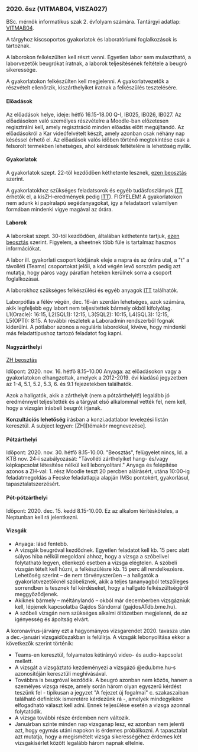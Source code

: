### 2020. ősz (VITMAB04, VISZA027)

BSc. mérnök informatikus szak 2. évfolyam számára. Tantárgyi adatlap: [VITMAB04](https://portal.vik.bme.hu/kepzes/targyak/VITMAB04/).

A tárgyhoz kiscsoportos gyakorlatok és laboratóriumi foglalkozások is tartoznak.

A laborokon felkészülten kell részt venni. Egyetlen labor sem mulasztható, a laborvezetők beugrókat íratnak, a laborok teljesítésének feltétele a beugró sikeressége.

A gyakorlatokon felkészülten kell megjelenni. A gyakorlatvezetők a részvételt ellenőrzik, kiszárthelyiket íratnak a felkészülés tesztelésére.

#### Előadások

 Az előadások helye, ideje: hétfő 16.15-18.00 Q-I, IB025, IB026, IB027. Az előadásokon való személyes részvételre a Moodle-ban előzetesen regisztrálni kell, amely regisztráció minden előadás előtt megújítandó. Az előadásokról a Kar videófelvételt készít, amely azonban csak néhány nap késéssel érhető el. Az előadások valós időben történő megtekintése csak a felsorolt termekben lehetséges, ahol kérdések feltételére is lehetőség nyílik.
 
#### Gyakorlatok
 
 A gyakorlatok szept. 22-től kezdődően kéthetente lesznek, [ezen beosztás](https://db.bme.hu/~gajdos/Gyakbeosztas20.xlsx) szerint. 
 
 A gyakorlatokhoz szükséges feladatsorok és egyéb tudásfoszlányok [ITT](gyakorlat) érhetők el, a kisZH-eredmények pedig [ITT](eredmenyek)). FIGYELEM! A gyakorlatokon nem adunk ki papíralapú segédanyagokat, így a feladatsort valamilyen formában mindenki vigye magával az órára.

#### Laborok
 A laborokat szept. 30-tól kezdődően, általában kéthetente tartjuk, [ezen beosztás](https://db.bme.hu/~gajdos/DBLab2020osz.xlsx) szerint. Figyelem, a sheetnek több füle is tartalmaz hasznos információkat.
  
 A labor ill. gyakorlati csoport kódjának eleje a napra és az órára utal, a "t" a távolléti (Teams) csoportokat jelöli, a kód végén levő sorszám pedig azt mutatja, hogy páros vagy páratlan heteken kerülnek sorra a csoport foglalkozásai.
 
 A laborokhoz szükséges felkészülési és egyéb anyagok [ITT](labor) találhatók.
 
 Laborpótlás a félév végén, dec. 16-án szerdán lehetséges, azok számára, akik legfeljebb egy labort nem teljesítettek bármely okból kifolyólag. L1(Oracle): 16:15, L2(SQL1): 12:15, L3(SQL2): 10:15, L4(SQL3): 12:15, L5(OPTI): 8:15. A további részletek a Laboradmin rendszerből fognak kiderülni. A pótlabor azonos a reguláris laborokkal, kivéve, hogy mindenki más feladattípushoz tartozó feladatot fog kapni.
 

#### Nagyzárthelyi

[ZH beosztás](https://db.bme.hu/~gajdos/ZH_Teams.xlsx)

Időpont: 2020. nov. 16. hétfő 8.15–10.00 Anyaga: az előadásokon vagy a gyakorlatokon elhangzottak, amelyek a 2012-2019. évi kiadású jegyzetben az 1-4, 5.1, 5.2, 5.3, 6. és 9.1 fejezetekben találhatók.

Azok a hallgatók, akik a zárthelyit (nem a pótzárthelyit!) legalább jó eredménnyel teljesítették és a tárgyat első alkalommal vették fel, nem kell, hogy a vizsgán írásbeli beugrót írjanak.

**Konzultációs lehetőség** írásban a konzi.adatlabor levelezési listán keresztül. A subject legyen: [ZH][témakör megnevezése].


#### Pótzárthelyi

Időpont: 2020. nov. 30. hétfő 8.15-10.00. "Beosztás", felügyelet nincs, ld. a KTB nov. 24-i szabályozását: "Távolléti zárthelyiket hang- és/vagy képkapcsolat létesítése nélkül kell lebonyolítani."  Anyaga és felépítése azonos a ZH-val: 1. rész Moodle teszt 20 percben aláírásért, utána 10:00-ig feladatmegoldás a Fecske feladatlapja alapján IMSc pontokért, gyakorlásul, tapasztalatszerzésért.

#### Pót-pótzárthelyi

Időpont: 2020. dec. 15. kedd 8.15-10.00. Ez az alkalom térítésköteles, a Neptunban kell rá jelentkezni.


#### Vizsgák

 - Anyaga: lásd fentebb.
 - A vizsgák beugróval kezdődnek. Egyetlen feladatot kell kb. 15 perc alatt súlyos hiba nélkül megoldani ahhoz, hogy a vizsga a szóbelivel folytatható legyen, ellenkező esetben a vizsga elégtelen. A szóbeli vizsgán tételt kell húzni, a felkészülésre kb. 15 perc áll rendelkezésre. Lehetőség szerint – de nem törvényszerűen – a hallgatók a gyakorlatvezetőiknél szóbeliznek, akik a teljes tananyagból tetszőleges sorrendben is tesznek fel kérdéseket, hogy a hallgató felkészültségéről meggyőződjenek.
 - Akiknek bármely – méltánylandó – okból már decemberben vizsgázniuk kell, lépjenek kapcsolatba Gajdos Sándorral (gajdosATdb.bme.hu).
 - A szóbeli vizsgán nem szükséges alkalmi öltözetben megjelenni, de az igényesség és ápoltság elvárt.
 
 A koronavírus-járvány ezt a hagyományos vizsgarendet 2020. tavasza után a dec.-januári vizsgaidőszakban is felülírja. A vizsgák lebonyolítása ekkor a következők szerint történik:
- Teams-en keresztül, folyamatos kétirányú video- és audio-kapcsolat mellett.
- A vizsgát a vizsgáztató kezdeményezi a vizsgázó @edu.bme.hu-s azonosítóján keresztüli meghívásával.
- Továbbra is beugróval kezdődik. A beugró azonban nem közös, hanem a személyes vizsga része, amely során három olyan egyszerű kérdést teszünk fel - tipikusan a jegyzet "A fejezet új fogalmai" c. szakaszaiban található definíciók ismeretére kérdezünk rá -, amelyek mindegyikére elfogadható választ kell adni. Ennek teljesülése esetén a vizsga azonnal folytatódik. 
- A vizsga további része érdemben nem változik.
- Januárban szinte minden nap vizsganap lesz, ez azonban nem jelenti azt, hogy egymás utáni napokon is érdemes próbálkozni. A tapasztalat azt mutatja, hogy a megismételt vizsga sikerességéhez érdemes két vizsgakísérlet között legalább három napnak eltelnie.
